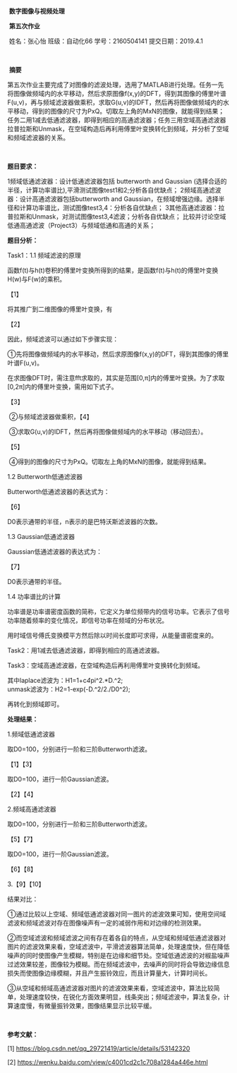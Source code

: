 ​                                                            **数字图像与视频处理** 

​                                                                    **第五次作业** 

​                   姓名：张心怡     班级：自动化66     学号：2160504141     提交日期：2019.4.1 

​                       

​                                                                           **摘要**

​       第五次作业主要完成了对图像的滤波处理，选用了MATLAB进行处理。任务一先将图像做频域内的水平移动，然后求原图像f(x,y)的DFT，得到其图像的傅里叶谱F(u,v)，再与频域滤波器做乘积，求取G(u,v)的IDFT，然后再将图像做频域内的水平移动，得到的图像的尺寸为PxQ。切取左上角的MxN的图像，就能得到结果；任务二用1减去低通滤波器，即得到相应的高通滤波器；任务三用空域高通滤波器拉普拉斯和Unmask，在空域构造后再利用傅里叶变换转化到频域，并分析了空域和频域滤波器的关系。

 

 



 

​        

**题目要求：**

1频域低通滤波器：设计低通滤波器包括 butterworth and Gaussian (选择合适的半径，计算功率谱比),平滑测试图像test1和2;分析各自优缺点；
2频域高通滤波器：设计高通滤波器包括butterworth and Gaussian，在频域增强边缘。选择半径和计算功率谱比，测试图像test3,4：分析各自优缺点；
3其他高通滤波器：拉普拉斯和Unmask，对测试图像test3,4滤波；分析各自优缺点；
比较并讨论空域低通高通滤波（Project3）与频域低通和高通的关系；


**题目分析：**

Task1：1.1 频域滤波的原理

函数f(t)与h(t)卷积的傅里叶变换所得到的结果，是函数f(t)与h(t)的傅里叶变换H(w)与F(w)的乘积。

【1】

将其推广到二维图像的傅里叶变换，有

【2】

因此，频域滤波可以通过如下步骤实现：

​        ①先将图像做频域内的水平移动，然后求原图像f(x,y)的DFT，得到其图像的傅里叶谱F(u,v)。

​           在求图像DFT时，需注意fft求取的，其实是范围[0,π]内的傅里叶变换。为了求取[0,2π]内的傅里叶变换，需用如下式子。

【3】

​        ②与频域滤波器做乘积，【4】

​        ③求取G(u,v)的IDFT，然后再将图像做频域内的水平移动（移动回去）。

【5】

​        ④得到的图像的尺寸为PxQ。切取左上角的MxN的图像，就能得到结果。

1.2 Butterworth低通滤波器

Butterworth低通滤波器的表达式为：

【6】

D0表示通带的半径，n表示的是巴特沃斯滤波器的次数。 

1.3 Gaussian低通滤波器

Gaussian低通滤波器的表达式为：

【7】

D0表示通带的半径。 

1.4 功率谱比的计算

功率谱是功率谱密度函数的简称，它定义为单位频带内的信号功率。它表示了信号功率随着频率的变化情况，即信号功率在频域的分布状况。

用时域信号傅氏变换模平方然后除以时间长度即可求得，从能量谱密度来的。



Task2：用1减去低通滤波器，即得到相应的高通滤波器。

 

Task3：空域高通滤波器，在空域构造后再利用傅里叶变换转化到频域。

其中laplace滤波为：H1=1+c*4*pi^2.*D.^2;  
unmask滤波为：H2=1-exp(-D.^2/2./D0^2);    

再转化到频域即可。



**处理结果：**

1.频域低通滤波器

取D0=100，分别进行一阶和三阶Butterworth滤波。

【1】【3】

取D0=100，进行一阶Gaussian滤波。

【2】【4】



2.频域高通滤波器

取D0=100，分别进行一阶和三阶Butterworth滤波。

【5】【7】

取D0=100，进行一阶Gaussian滤波。

【6】【8】



3.【9】【10】



结果对比：

①通过比较以上空域、频域低通滤波器对同一图片的滤波效果可知，使用空间域滤波和频域滤波对存在图像噪声有一定的减弱作用和对边缘的检测效果。        

②而空域滤波和频域滤波之间有存在着各自的特点，从空域和频域低通滤波器对图片的滤波效果来看，空域滤波中，平滑滤波器算法简单，处理速度快，但在降低噪声的同时使图像产生模糊，特别是在边缘和细节处。空域低通滤波的对椒盐噪声过滤效果较差，图像较为模糊。而在频域滤波中，去噪声的同时将会导致边缘信息损失而使图像边缘模糊，并且产生振铃效应，而且计算量大，计算时间长。        

③从空域和频域高通滤波器对图片的滤波效果来看，空域滤波中，算法比较简单，处理速度较快，在锐化方面效果明显，线条突出；频域滤波中，算法复杂，计算速度慢，有微量振铃效果，图像结果显示比较平缓。 

​      



**参考文献：**

[1] https://blog.csdn.net/qq_29721419/article/details/53142320

[2] https://wenku.baidu.com/view/c4001cd2c1c708a1284a446e.html

 